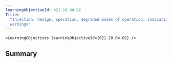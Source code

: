 ```yaml
---
learningObjectiveId: 021.10.04.02
Title:
  "Injection: design, operation, degraded modes of operation, indications and
  warnings"
---
```


```tsx eval
<LearningOBjectives learningObjectiveId={021.10.04.02} />
```

## Summary

